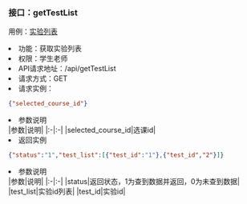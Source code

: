 ### 接口：getTestList
用例：<a href="用例/实验列表.md">实验列表</a>
<li>功能：获取实验列表</li>
<li>权限：学生老师</li>
<li>API请求地址：/api/getTestList</li>
<li>请求方式：GET</li>
<li>请求实例：</li>

```json
{"selected_course_id"}
```

<li>参数说明</li>
|参数|说明|
|:-|:-|
|selected_course_id|选课id|

<li>返回实例</li>

```json
{"status":"1","test_list":[{"test_id":"1"},{"test_id","2"}]}
```

<li>参数说明</li>
|参数|说明|
|:-|:-|
|status|返回状态，1为查到数据并返回，0为未查到数据|
|test_list|实验id列表|
|test_id|实验id|